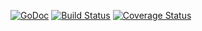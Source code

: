 [![GoDoc][doc-img]][doc-link] [![Build Status][ci-img]][ci-link] [![Coverage Status][cov-img]][cov-link]

[doc-img]: https://pkg.go.dev/badge/go.mway.dev/pool
[doc-link]: https://pkg.go.dev/go.mway.dev/pool
[ci-img]: https://github.com/mway/pool-go/actions/workflows/go.yml/badge.svg
[ci-link]: https://github.com/mway/pool-go/actions/workflows/go.yml
[cov-img]: https://codecov.io/gh/mway/pool-go/branch/master/graph/badge.svg
[cov-link]: https://codecov.io/gh/mway/pool-go

